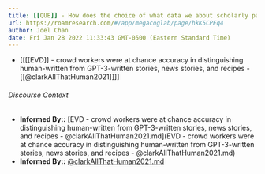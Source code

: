 ```yaml
---
title: [[QUE]] - How does the choice of what data we about scholarly papers we index influence performance for information retrieval systems?
url: https://roamresearch.com/#/app/megacoglab/page/hkK5CPEq4
author: Joel Chan
date: Fri Jan 28 2022 11:33:43 GMT-0500 (Eastern Standard Time)
---
```


- [[[[EVD]] - crowd workers were at chance accuracy in distinguishing human-written from GPT-3-written stories, news stories, and recipes - [[@clarkAllThatHuman2021]]]]

###### Discourse Context

- **Informed By::** [EVD - crowd workers were at chance accuracy in distinguishing human-written from GPT-3-written stories, news stories, and recipes - @clarkAllThatHuman2021.md](EVD - crowd workers were at chance accuracy in distinguishing human-written from GPT-3-written stories, news stories, and recipes - @clarkAllThatHuman2021.md)
- **Informed By::** [@clarkAllThatHuman2021.md](@clarkAllThatHuman2021.md)
